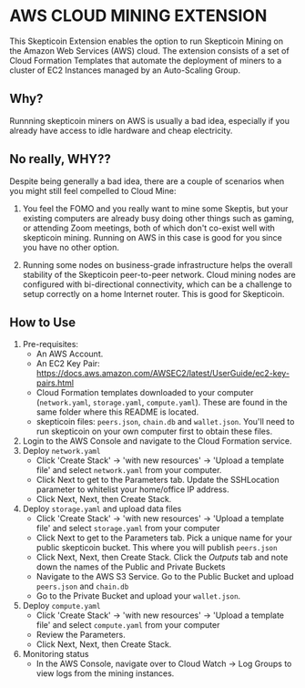 AWS CLOUD MINING EXTENSION
==========================

This Skepticoin Extension enables the option to run Skepticoin Mining on the Amazon Web Services (AWS) cloud. The extension consists of a set of Cloud Formation Templates that automate the deployment of miners to a cluster of EC2 Instances managed by an Auto-Scaling Group.

## Why?

Runnning skepticoin miners on AWS is usually a bad idea, especially if you already have access to idle hardware and cheap electricity.

## No really, WHY??

Despite being generally a bad idea, there are a couple of scenarios when you might still feel compelled to Cloud Mine:

1. You feel the FOMO and you really want to mine some Skeptis, but your existing computers are already busy doing other things such as gaming, or attending Zoom meetings, both of which don't co-exist well with skepticoin mining. Running on AWS in this case is good for you since you have no other option.

2. Running some nodes on business-grade infrastructure helps the overall stability of the Skepticoin peer-to-peer network. Cloud mining nodes are configured with bi-directional connectivity, which can be a challenge to setup correctly on a home Internet router. This is good for Skepticoin.

## How to Use

1. Pre-requisites: 
    - An AWS Account.
    - An EC2 Key Pair: https://docs.aws.amazon.com/AWSEC2/latest/UserGuide/ec2-key-pairs.html
    - Cloud Formation templates downloaded to your computer (`network.yaml`, `storage.yaml`, `compute.yaml`). These are found in the same folder where this README is located.
    - skepticoin files: `peers.json`, `chain.db` and `wallet.json`. You'll need to run skepticoin on your own computer first to obtain these files.
2. Login to the AWS Console and navigate to the Cloud Formation service.
3. Deploy `network.yaml`
    - Click 'Create Stack' -> 'with new resources' -> 'Upload a template file' and select `network.yaml` from your computer.
    - Click Next to get to the Parameters tab. Update the SSHLocation parameter to whitelist your home/office IP address. 
    - Click Next, Next, then Create Stack.
4. Deploy `storage.yaml` and upload data files
    - Click 'Create Stack' -> 'with new resources' -> 'Upload a template file' and select `storage.yaml` from your computer
    - Click Next to get to the Parameters tab. Pick a unique name for your public skepticoin bucket. This where you will publish `peers.json`
    - Click Next, Next, then Create Stack. Click the *Outputs* tab and note down the names of the Public and Private Buckets
    - Navigate to the AWS S3 Service. Go to the Public Bucket and upload `peers.json` and `chain.db`
    - Go to the Private Bucket and upload your `wallet.json`.
5. Deploy `compute.yaml`
    - Click 'Create Stack' -> 'with new resources' -> 'Upload a template file' and select `compute.yaml` from your computer
    - Review the Parameters.
    - Click Next, Next, then Create Stack.
6. Monitoring status
    -  In the AWS Console, navigate over to Cloud Watch -> Log Groups to view logs from the mining instances.